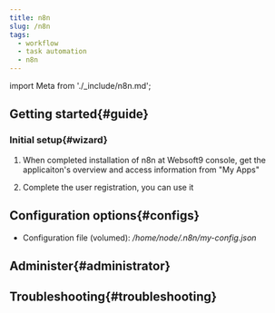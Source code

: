 ```yaml
---
title: n8n
slug: /n8n
tags:
  - workflow
  - task automation
  - n8n 
---
```


import Meta from './_include/n8n.md';

<Meta name="meta" />

## Getting started{#guide}

### Initial setup{#wizard}

1. When completed installation of n8n at Websoft9 console, get the applicaiton's overview and access information from "My Apps"  

2. Complete the user registration, you can use it

## Configuration options{#configs}

- Configuration file (volumed): */home/node/.n8n/my-config.json*

## Administer{#administrator}

## Troubleshooting{#troubleshooting}
